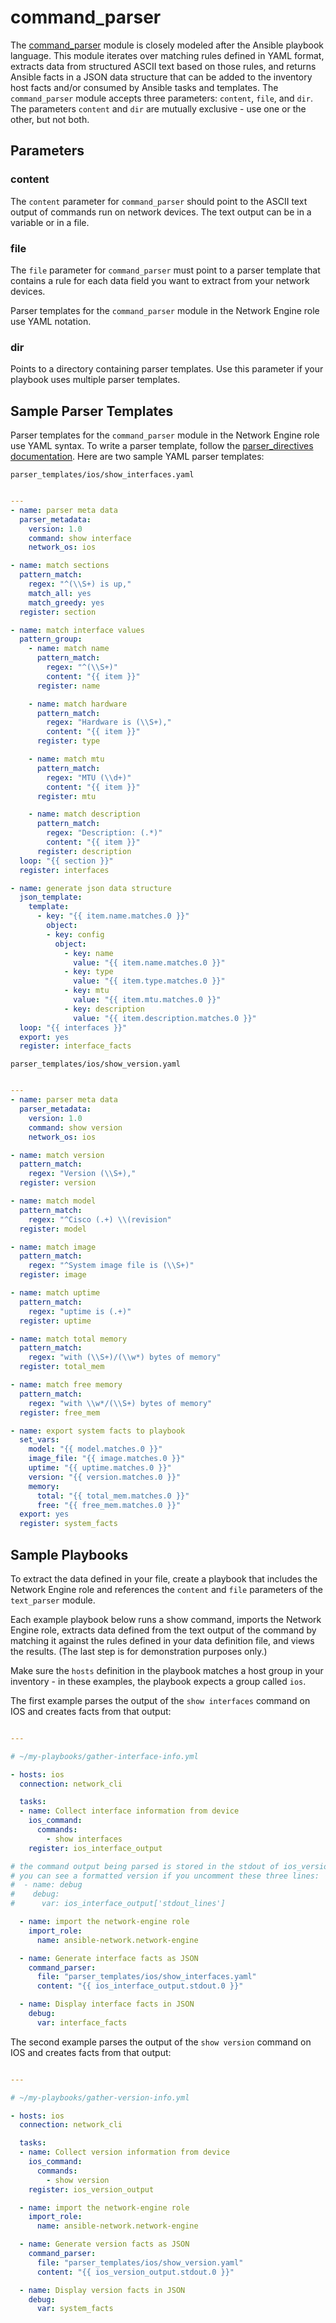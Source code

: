 # command_parser

The [command_parser](https://github.com/ansible-network/network-engine/blob/devel/library/command_parser.py)
module is closely modeled after the Ansible playbook language.
This module iterates over matching rules defined in YAML format, extracts data from structured ASCII text based on those rules,
and returns Ansible facts in a JSON data structure that can be added to the inventory host facts and/or consumed by Ansible tasks and templates.
The `command_parser` module accepts three parameters: `content`, `file`, and `dir`. The parameters `content` and `dir` are 
mutually exclusive - use one or the other, but not both.

## Parameters

### content

The `content` parameter for `command_parser` should point to the ASCII text output of commands run on network devices. The text output can be in a variable or in a file.


### file

The `file` parameter for `command_parser` must point to a parser template that contains a rule for each data field you want to extract from your network devices.

Parser templates for the `command_parser` module in the Network Engine role use YAML notation.


### dir

Points to a directory containing parser templates. Use this parameter if your playbook uses multiple parser templates.

## Sample Parser Templates

Parser templates for the `command_parser` module in the Network Engine role use YAML syntax.
To write a parser template, follow the [parser_directives documentation](docs/directives/parser_directives.md).
Here are two sample YAML parser templates:

`parser_templates/ios/show_interfaces.yaml`
```yaml

---
- name: parser meta data
  parser_metadata:
    version: 1.0
    command: show interface
    network_os: ios

- name: match sections
  pattern_match:
    regex: "^(\\S+) is up,"
    match_all: yes
    match_greedy: yes
  register: section

- name: match interface values
  pattern_group:
    - name: match name
      pattern_match:
        regex: "^(\\S+)"
        content: "{{ item }}"
      register: name

    - name: match hardware
      pattern_match:
        regex: "Hardware is (\\S+),"
        content: "{{ item }}"
      register: type

    - name: match mtu
      pattern_match:
        regex: "MTU (\\d+)"
        content: "{{ item }}"
      register: mtu

    - name: match description
      pattern_match:
        regex: "Description: (.*)"
        content: "{{ item }}"
      register: description
  loop: "{{ section }}"
  register: interfaces

- name: generate json data structure
  json_template:
    template:
      - key: "{{ item.name.matches.0 }}"
        object:
        - key: config
          object:
            - key: name
              value: "{{ item.name.matches.0 }}"
            - key: type
              value: "{{ item.type.matches.0 }}"
            - key: mtu
              value: "{{ item.mtu.matches.0 }}"
            - key: description
              value: "{{ item.description.matches.0 }}"
  loop: "{{ interfaces }}"
  export: yes
  register: interface_facts

```

`parser_templates/ios/show_version.yaml`

```yaml

---
- name: parser meta data
  parser_metadata:
    version: 1.0
    command: show version
    network_os: ios

- name: match version
  pattern_match:
    regex: "Version (\\S+),"
  register: version

- name: match model
  pattern_match:
    regex: "^Cisco (.+) \\(revision"
  register: model

- name: match image
  pattern_match:
    regex: "^System image file is (\\S+)"
  register: image

- name: match uptime
  pattern_match:
    regex: "uptime is (.+)"
  register: uptime

- name: match total memory
  pattern_match:
    regex: "with (\\S+)/(\\w*) bytes of memory"
  register: total_mem

- name: match free memory
  pattern_match:
    regex: "with \\w*/(\\S+) bytes of memory"
  register: free_mem

- name: export system facts to playbook
  set_vars:
    model: "{{ model.matches.0 }}"
    image_file: "{{ image.matches.0 }}"
    uptime: "{{ uptime.matches.0 }}"
    version: "{{ version.matches.0 }}"
    memory:
      total: "{{ total_mem.matches.0 }}"
      free: "{{ free_mem.matches.0 }}"
  export: yes
  register: system_facts

```

## Sample Playbooks

To extract the data defined in your file, create a playbook that includes the Network Engine role and references the `content` and `file` parameters of the `text_parser` module. 

Each example playbook below runs a show command, imports the Network Engine role, extracts data defined from the text output of the command by matching it against the rules defined
in your data definition file, and views the results. (The last step is for demonstration purposes only.) 

Make sure the `hosts` definition in the playbook matches a host group in your inventory - in these examples, the playbook expects a group called `ios`.

The first example parses the output of the `show interfaces` command on IOS and creates facts from that output:

```yaml

---

# ~/my-playbooks/gather-interface-info.yml

- hosts: ios
  connection: network_cli

  tasks:
  - name: Collect interface information from device
    ios_command:
      commands:
        - show interfaces
    register: ios_interface_output

# the command output being parsed is stored in the stdout of ios_version_output
# you can see a formatted version if you uncomment these three lines:
#  - name: debug
#    debug:
#      var: ios_interface_output['stdout_lines']

  - name: import the network-engine role
    import_role:
      name: ansible-network.network-engine

  - name: Generate interface facts as JSON
    command_parser:
      file: "parser_templates/ios/show_interfaces.yaml"
      content: "{{ ios_interface_output.stdout.0 }}"

  - name: Display interface facts in JSON
    debug:
      var: interface_facts
```

The second example parses the output of the `show version` command on IOS and creates facts from that output:

```yaml

---

# ~/my-playbooks/gather-version-info.yml

- hosts: ios
  connection: network_cli

  tasks:
  - name: Collect version information from device
    ios_command:
      commands: 
        - show version
    register: ios_version_output

  - name: import the network-engine role
    import_role:
      name: ansible-network.network-engine

  - name: Generate version facts as JSON
    command_parser:
      file: "parser_templates/ios/show_version.yaml"
      content: "{{ ios_version_output.stdout.0 }}"

  - name: Display version facts in JSON
    debug:
      var: system_facts
```
